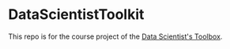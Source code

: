 # DataScientistToolkit

This repo is for the course project of the [Data Scientist's Toolbox](https://class.coursera.org/datascitoolbox-031/).
